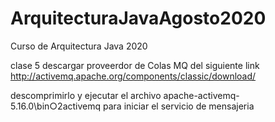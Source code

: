 # ArquitecturaJavaAgosto2020
Curso de Arquitectura Java 2020 

clase 5 descargar proveerdor de Colas MQ del siguiente link 
http://activemq.apache.org/components/classic/download/

descomprimirlo y ejecutar el archivo apache-activemq-5.16.0\bin○2activemq para iniciar el servicio de mensajeria 
